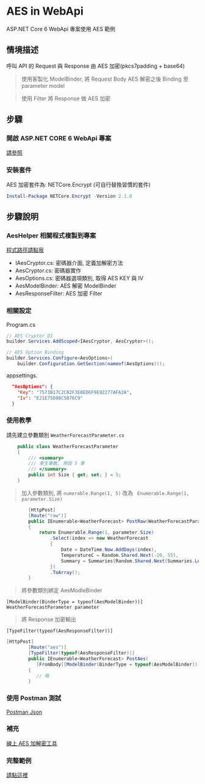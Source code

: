 # AES in WebApi

ASP.NET Core 6 WebApi 專案使用 AES 範例

## 情境描述

呼叫 API 的 Request 與 Response 由 AES 加密(pkcs7padding + base64)

> 使用客製化 ModelBinder, 將 Request Body AES 解密之後 Binding 至 parameter model

> 使用 Filter 將 Response 做 AES 加密

## 步驟

### 開啟 ASP.NET CORE 6 WebApi 專案

[請參照](https://docs.microsoft.com/zh-tw/aspnet/core/tutorials/first-web-api?view=aspnetcore-6.0&tabs=visual-studio)

### 安裝套件

AES 加密套件為: NETCore.Encrypt (可自行替換習慣的套件)

```powershell
Install-Package NETCore.Encrypt -Version 2.1.0
```

## 步驟說明

### AesHelper 相關程式複製到專案

[程式路徑請點我](/src/AESSample/AesHelper/)

- IAesCryptor.cs: 密碼器介面, 定義加解密方法
- AesCryptor.cs: 密碼器實作
- AesOptions.cs: 密碼器選項類別, 取得 AES KEY 與 IV
- AesModelBinder: AES 解密 ModelBinder
- AesResponseFilter: AES 加密 Filter

### 相關設定

Program.cs

```csharp
// AES Cryptor DI
builder.Services.AddScoped<IAesCryptor, AesCryptor>();

// AES Option Binding
builder.Services.Configure<AesOptions>(
    builder.Configuration.GetSection(nameof(AesOptions)));
```

appsettings.

```json
  "AesOptions": {
    "Key": "7571B17C2CB2F3E0ED6F9E92277AFA2A",
    "Iv": "E21E75D88C5B76C9"
  }
```

### 使用教學

請先建立參數類別 `WeatherForecastParameter.cs`

```csharp
    public class WeatherForecastParameter
    {
        /// <summary>
        /// 產生筆數, 預設 5 筆
        /// </summary>
        public int Size { get; set; } = 5;
    }
```

> 加入參數類別, 將 `numerable.Range(1, 5)` 改為 ` Enumerable.Range(1, parameter.Size)`

```csharp
        [HttpPost]
        [Route("raw")]
        public IEnumerable<WeatherForecast> PostRaw(WeatherForecastParameter parameter)
        {
            return Enumerable.Range(1, parameter.Size)
                .Select(index => new WeatherForecast
                {
                    Date = DateTime.Now.AddDays(index),
                    TemperatureC = Random.Shared.Next(-20, 55),
                    Summary = Summaries[Random.Shared.Next(Summaries.Length)]
                })
                .ToArray();
        }
```

> 將參數類別綁定 AesModleBinder

`[ModelBinder(BinderType = typeof(AesModelBinder))] WeatherForecastParameter parameter`

> 將 Response 加密輸出

`[TypeFilter(typeof(AesResponseFilter))]`

```csharp
[HttpPost]
        [Route("aes")]
        [TypeFilter(typeof(AesResponseFilter))]
        public IEnumerable<WeatherForecast> PostAes(
           [FromBody][ModelBinder(BinderType = typeof(AesModelBinder))] WeatherForecastParameter parameter)
        {
           // 略
        }
```

### 使用 Postman 測試

[Postman Json](/postman/aes.postman.json)

### 補充

[線上 AES 加解密工具](https://www.010tools.com/AES)

### 完整範例

[請點這裡](/src/AESSample/)
